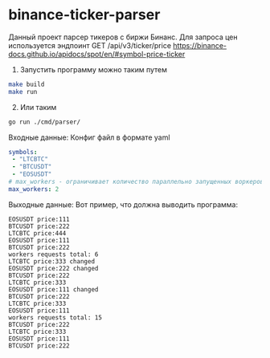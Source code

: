 # binance-ticker-parser
Данный проект парсер тикеров с биржи Бинанс. 
Для запроса цен используется эндпоинт GET /api/v3/ticker/price https://binance-docs.github.io/apidocs/spot/en/#symbol-price-ticker



1. Запустить программу можно таким путем
```bash
make build
make run
```
2. Или таким
```bash
go run ./cmd/parser/
```




Входные данные:
Конфиг файл в формате yaml
```yaml
symbols:
 - "LTCBTC"
 - "BTCUSDT"
 - "EOSUSDT"
# max_workers - ограничивает количество параллельно запущенных воркеров, которые делают запросы на биржу
max_workers: 2
```


Выходные данные:
Вот пример, что должна выводить программа:
```
EOSUSDT price:111
BTCUSDT price:222
LTCBTC price:444
EOSUSDT price:111
BTCUSDT price:222
workers requests total: 6
LTCBTC price:333 changed
EOSUSDT price:222 changed
BTCUSDT price:222
LTCBTC price:333
EOSUSDT price:111 changed
BTCUSDT price:222
LTCBTC price:333
EOSUSDT price:111
workers requests total: 15
BTCUSDT price:222
LTCBTC price:333
EOSUSDT price:111
BTCUSDT price:222
```